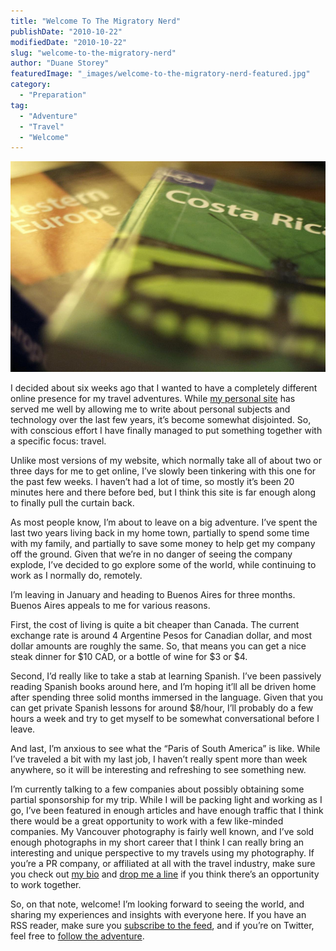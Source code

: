 ```yaml
---
title: "Welcome To The Migratory Nerd"
publishDate: "2010-10-22"
modifiedDate: "2010-10-22"
slug: "welcome-to-the-migratory-nerd"
author: "Duane Storey"
featuredImage: "_images/welcome-to-the-migratory-nerd-featured.jpg"
category:
  - "Preparation"
tag:
  - "Adventure"
  - "Travel"
  - "Welcome"
---
```


[![](_images/welcome-to-the-migratory-nerd-1.jpg "2721166979_a45fb3cbc9_z")](http://www.migratorynerd.com/wordpress/wp-content/uploads/2010/10/2721166979_a45fb3cbc9_z.jpg)

I decided about six weeks ago that I wanted to have a completely different online presence for my travel adventures. While [my personal site](http://www.duanestorey.com) has served me well by allowing me to write about personal subjects and technology over the last few years, it’s become somewhat disjointed. So, with conscious effort I have finally managed to put something together with a specific focus: travel.

Unlike most versions of my website, which normally take all of about two or three days for me to get online, I’ve slowly been tinkering with this one for the past few weeks. I haven’t had a lot of time, so mostly it’s been 20 minutes here and there before bed, but I think this site is far enough along to finally pull the curtain back.

As most people know, I’m about to leave on a big adventure. I’ve spent the last two years living back in my home town, partially to spend some time with my family, and partially to save some money to help get my company off the ground. Given that we’re in no danger of seeing the company explode, I’ve decided to go explore some of the world, while continuing to work as I normally do, remotely.

I’m leaving in January and heading to Buenos Aires for three months. Buenos Aires appeals to me for various reasons.

First, the cost of living is quite a bit cheaper than Canada. The current exchange rate is around 4 Argentine Pesos for Canadian dollar, and most dollar amounts are roughly the same. So, that means you can get a nice steak dinner for $10 CAD, or a bottle of wine for $3 or $4.

Second, I’d really like to take a stab at learning Spanish. I’ve been passively reading Spanish books around here, and I’m hoping it’ll all be driven home after spending three solid months immersed in the language. Given that you can get private Spanish lessons for around $8/hour, I’ll probably do a few hours a week and try to get myself to be somewhat conversational before I leave.

And last, I’m anxious to see what the “Paris of South America” is like. While I’ve traveled a bit with my last job, I haven’t really spent more than week anywhere, so it will be interesting and refreshing to see something new.

I’m currently talking to a few companies about possibly obtaining some partial sponsorship for my trip. While I will be packing light and working as I go, I’ve been featured in enough articles and have enough traffic that I think there would be a great opportunity to work with a few like-minded companies. My Vancouver photography is fairly well known, and I’ve sold enough photographs in my short career that I think I can really bring an interesting and unique perspective to my travels using my photography. If you’re a PR company, or affiliated at all with the travel industry, make sure you check out [my bio](/bio/) and [drop me a line](/contact/) if you think there’s an opportunity to work together.

So, on that note, welcome! I’m looking forward to seeing the world, and sharing my experiences and insights with everyone here. If you have an RSS reader, make sure you [subscribe to the feed](/feed/), and if you’re on Twitter, feel free to [follow the adventure](http://twitter.com/migratorynerd).